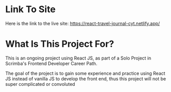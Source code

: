 # Link To Site
Here is the link to the live site: https://react-travel-journal-cyt.netlify.app/


# What Is This Project For? 

This is an ongoing project using React JS, as part of a Solo Project in Scrimba's Frontend Developer Career Path.

The goal of the project is to gain some experience and practice using React JS instead of vanilla JS to develop the front end, thus this project will not be super complicated or convoluted

